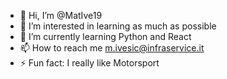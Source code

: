 - 👋 Hi, I’m @MatIve19
- 👀 I’m interested in learning as much as possible
- 🌱 I’m currently learning Python and React
- 📫 How to reach me m.ivesic@infraservice.it
- ⚡ Fun fact: I really like Motorsport

<!---
MatIve19/MatIve19 is a ✨ special ✨ repository because its `README.md` (this file) appears on your GitHub profile.
You can click the Preview link to take a look at your changes.
--->
